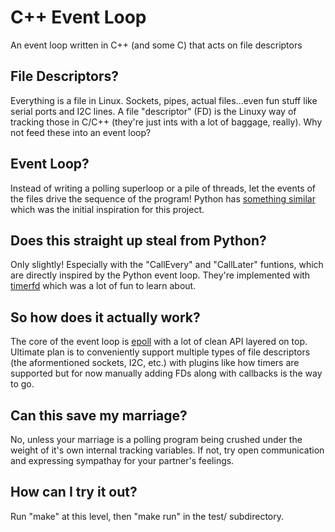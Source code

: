 # C++ Event Loop
An event loop written in C++ (and some C) that acts on file descriptors

## File Descriptors?
Everything is a file in Linux. Sockets, pipes, actual files...even fun stuff like serial ports and I2C lines. A file "descriptor" (FD) is the Linuxy way of tracking those in C/C++ (they're just ints with a lot of baggage, really). Why not feed these into an event loop?

## Event Loop?
Instead of writing a polling superloop or a pile of threads, let the events of the files drive the sequence of the program! Python has [something similar](https://docs.python.org/3/library/asyncio-eventloop.html) which was the initial inspiration for this project.

## Does this straight up steal from Python?
Only slightly! Especially with the "CallEvery" and "CallLater" funtions, which are directly inspired by the Python event loop. They're implemented with [timerfd](https://man7.org/linux/man-pages/man2/timerfd_create.2.html) which was a lot of fun to learn about.

## So how does it actually work?
The core of the event loop is [epoll](https://man7.org/linux/man-pages/man7/epoll.7.html) with a lot of clean API layered on top. Ultimate plan is to conveniently support multiple types of file descriptors (the aformentioned sockets, I2C, etc.) with plugins like how timers are supported but for now manually adding FDs along with callbacks is the way to go.

## Can this save my marriage?
No, unless your marriage is a polling program being crushed under the weight of it's own internal tracking variables. If not, try open communication and expressing sympathay for your partner's feelings.

## How can I try it out?
Run "make" at this level, then "make run" in the test/ subdirectory.
